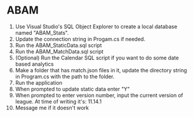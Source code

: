 # ABAM
1) Use Visual Studio's SQL Object Explorer to create a local database named "ABAM_Stats".
2) Update the connection string in Progam.cs if needed.
3) Run the ABAM_StaticData.sql script
4) Run the ABAM_MatchData.sql script
5) (Optional) Run the Calendar SQL script if you want to do some date based analytics
6) Make a folder that has match.json files in it, update the directory string in Program.cs with the path to the folder.
7) Run the application
8) When prompted to update static data enter "Y"
9) When prompted to enter version number, input the current version of league. At time of writing it's: 11.14.1
10) Message me if it doesn't work
